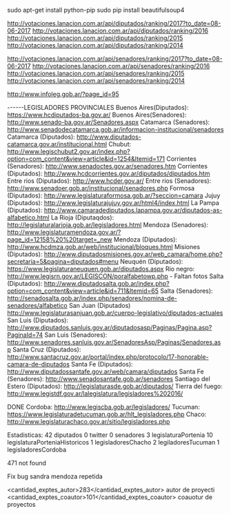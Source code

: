 sudo apt-get install python-pip
sudo pip install beautifulsoup4

http://votaciones.lanacion.com.ar/api/diputados/ranking/2017?to_date=08-06-2017
http://votaciones.lanacion.com.ar/api/diputados/ranking/2016
http://votaciones.lanacion.com.ar/api/diputados/ranking/2015
http://votaciones.lanacion.com.ar/api/diputados/ranking/2014


http://votaciones.lanacion.com.ar/api/senadores/ranking/2017?to_date=08-06-2017
http://votaciones.lanacion.com.ar/api/senadores/ranking/2016
http://votaciones.lanacion.com.ar/api/senadores/ranking/2015
http://votaciones.lanacion.com.ar/api/senadores/ranking/2014

http://www.infoleg.gob.ar/?page_id=95

------LEGISLADORES PROVINCIALES
Buenos Aires(Diputados): https://www.hcdiputados-ba.gov.ar/
Buenos Aires(Senadores): http://www.senado-ba.gov.ar/Senadores.aspx
Catamarca (Senadores): http://www.senadodecatamarca.gob.ar/informacion-institucional/senadores
Catamarca (Diputados): http://www.diputados-catamarca.gov.ar/institucional.html
Chubut: http://www.legischubut2.gov.ar/index.php?option=com_content&view=article&id=1254&Itemid=171 
Corrientes (Senadores): http://www.senadoctes.gov.ar/senadores.htm
Corrientes (Diputados): http://www.hcdcorrientes.gov.ar/diputados/diputados.htm
Entre rios (Diputados): http://www.hcder.gov.ar/
Entre rios (Senadores): http://www.senadoer.gob.ar/institucional/senadores.php
Formosa (Diputados): http://www.legislaturaformosa.gob.ar/?seccion=camara
Jujuy (Diputados): http://www.legislaturajujuy.gov.ar/html4/index.html
La Pampa (Diputados): http://www.camaradediputados.lapampa.gov.ar/diputados-as-alfabetico.html
La Rioja (Diputaqdos): http://legislaturalarioja.gob.ar/legisladores.html
Mendoza (Senadores): http://www.legislaturamendoza.gov.ar/?page_id=12158%20%20target=_new
Mendoza (Diputados): http://www.hcdmza.gob.ar/web/institucional/bloques.html
Misiones (Diputados): http://www.diputadosmisiones.gov.ar/web_camara/home.php?secretaria=5&pagina=diputados#menu
Neuquén (Diputados): https://www.legislaturaneuquen.gob.ar/diputados.aspx
Rio negro: http://www.legisrn.gov.ar/LEGISCON/poralfabetowp.php - Faltan fotos
Salta (Diputados): http://www.diputadosalta.gob.ar/index.php?option=com_content&view=article&id=711&Itemid=65
Salta (Senadores): http://senadosalta.gob.ar/index.php/senadores/nomina-de-senadores/alfabetico
San Juan (Diputados) http://www.legislaturasanjuan.gob.ar/cuerpo-legislativo/diputados-actuales
San Luis (Diputados): http://www.diputados.sanluis.gov.ar/diputadosasp/Paginas/Pagina.asp?PaginaId=74
San Luis (Senadores): http://www.senadores.sanluis.gov.ar/SenadoresAsp/Paginas/Senadores.asp
Santa Cruz (Diputados): http://www.santacruz.gov.ar/portal/index.php/protocolo/17-honorable-camara-de-diputados
Santa Fe (Diputados): http://www.diputadossantafe.gov.ar/web/camara/diputados
Santa Fe (Senadores): http://www.senadosantafe.gob.ar/senadores
Santiago del Estero (Diputados): http://legislaturasde.gob.ar/diputados/
Tierra del fuego: http://www.legistdf.gov.ar/lalegislatura/legisladores%202016/


DONE
Cordoba: http://www.legiscba.gob.ar/legisladores/
Tucuman: https://www.legislaturadetucuman.gob.ar/hlt_legisladores.php
Chaco: http://www.legislaturachaco.gov.ar/sitio/legisladores.php


Estadisticas:
42 diputados
0 twitter
0 senadores
3 legislaturaPortenia
10 legislaturaPorteniaHistoricos
1 legisladoresChacho
2 legiladoresTucuman
1 legisladoresCordoba

471 not found

Fix bug sandra mendoza repetida

<cantidad_exptes_autor>283</cantidad_exptes_autor> autor de proyecti
<cantidad_exptes_coautor>101</cantidad_exptes_coautor> coauotur de proyectos